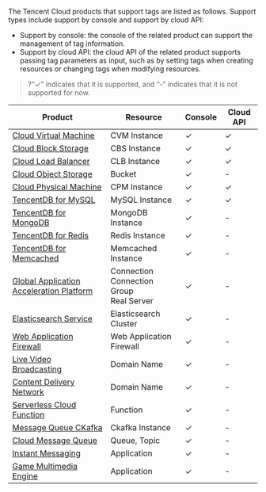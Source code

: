 The Tencent Cloud products that support tags are listed as follows. Support types include support by console and support by cloud API:

- Support by console: the console of the related product can support the management of tag information.
- Support by cloud API: the cloud API of the related product supports passing tag parameters as input, such as by setting tags when creating resources or changing tags when modifying resources.

> ?“&#10003;” indicates that it is supported, and “-” indicates that it is not supported for now.

|                            Product                            | Resource               | Console | Cloud API |
| ---------------------------------------------------------- | ------------------ |----| ----|
| [Cloud Virtual Machine](https://intl.cloud.tencent.com/document/product/213/19548)  | CVM Instance       |  &#10003;    |  &#10003;    |
|   [Cloud Block Storage](https://cloud.tencent.com/document/product/362)   | CBS Instance         |   &#10003;    |  &#10003;    |
|  [Cloud Load Balancer](https://cloud.tencent.com/document/product/214)  | CLB Instance       |  &#10003;    |  &#10003;    |
|  [Cloud Object Storage](https://cloud.tencent.com/document/product/436)  | Bucket             |   &#10003;    |   -    |
| [Cloud Physical Machine](https://cloud.tencent.com/document/product/386/15188) | CPM Instance |   &#10003;    |   &#10003;    |
| [TencentDB for MySQL](https://cloud.tencent.com/document/product/236/30971) | MySQL Instance         |   &#10003;    |   &#10003;    |
|[TencentDB for MongoDB](https://cloud.tencent.com/document/product/240)        | MongoDB Instance        |   &#10003;    |    -     |
|[TencentDB for Redis](https://cloud.tencent.com/document/product/239)        | Redis Instance        |   &#10003;    |    -     |
|[TencentDB for Memcached](https://cloud.tencent.com/document/product/241)       | Memcached Instance        |   &#10003;    |    -     |
|[Global Application Acceleration Platform](https://cloud.tencent.com/document/product/608) | Connection <br>Connection Group<br>Real Server |   &#10003;    |   -    |
|[Elasticsearch Service](https://cloud.tencent.com/document/product/845)                     | Elasticsearch Cluster |   &#10003;    |   -    |
|[Web Application Firewall](https://cloud.tencent.com/document/product/627)                        | Web Application Firewall    |   &#10003;    |   -    |
|[Live Video Broadcasting](https://cloud.tencent.com/document/product/267)                            | Domain Name               |   &#10003;    |   -    |
|[Content Delivery Network](https://cloud.tencent.com/document/product/228)        | Domain Name        |   &#10003;    |    -     |
|[Serverless Cloud Function](https://cloud.tencent.com/document/product/583)        | Function        |   &#10003;    |    - |
|[Message Queue CKafka](https://cloud.tencent.com/document/product/597/33354)        | Ckafka Instance        |   &#10003;    |    -     |
|[Cloud Message Queue](https://cloud.tencent.com/document/product/406/33348)        | Queue, Topic        |   &#10003;    |    -     |
|[Instant Messaging](https://cloud.tencent.com/document/product/269)        | Application        |   &#10003;    |    -     |
|[Game Multimedia Engine](https://cloud.tencent.com/document/product/607)        | Application        |   &#10003;    |    -    |
